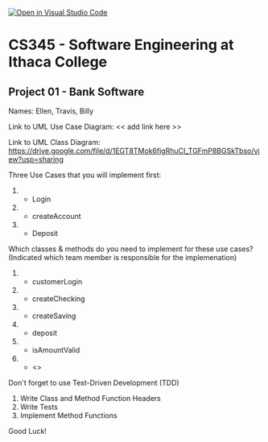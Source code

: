 [![Open in Visual Studio Code](https://classroom.github.com/assets/open-in-vscode-f059dc9a6f8d3a56e377f745f24479a46679e63a5d9fe6f495e02850cd0d8118.svg)](https://classroom.github.com/online_ide?assignment_repo_id=6983912&assignment_repo_type=AssignmentRepo)
# CS345 - Software Engineering at Ithaca College
## Project 01 - Bank Software

Names:
Ellen, Travis, Billy

Link to UML Use Case Diagram:
<< add link here >>

Link to UML Class Diagram:
https://drive.google.com/file/d/1EGT8TMok6fjgRhuCI_TGFmP8BGSkTbso/view?usp=sharing

Three Use Cases that you will implement first:
1. - Login
2. - createAccount
3. - Deposit

Which classes & methods do you need to implement for these use cases?
(Indicated which team member is responsible for the implemenation)
1. - customerLogin
2. - createChecking
3. - createSaving
4. - deposit
5. - isAmountValid
6. - <<Add more...>>

Don't forget to use Test-Driven Development (TDD)
1. Write Class and Method Function Headers
2. Write Tests
3. Implement Method Functions

Good Luck!

